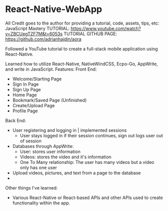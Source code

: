 # React-Native-WebApp
All Credit goes to the author for providing a tutorial, code, assets, tips, etc: JavaScript Mastery
TUTORIAL: https://www.youtube.com/watch?v=ZBCUegTZF7M&t=6053s
TUTORIAL GITHUB PAGE: https://github.com/adrianhajdin/aora

Followed a YouTube tutorial to create a full-stack mobile application using React-Native. 

Learned how to utilize React-Native, NativeWindCSS, Ecpo-Go, AppWrite, and write in JavaScript. 
Features:
Front End:
- Welcome/Starting Page
- Sign In Page
- Sign Up Page
- Home Page
- Bookmark/Saved Page (Unfinished)
- Create/Upload Page
- Profile Page

Back End:
- User registering and logging in | implemented sessions
  - User stays logged in if their session continues, sign out logs user out of session
- Databases through AppWrite:
  - User: stores user information
  - Videos: stores the video and it's information
  - One To Many relationship: The user has many videos but a video only has one user
- Upload videos, pictures, and text from a page to the database
- 

Other things I've learned:
- Various React-Native or React-based APIs and other APIs used to create functionality within the app.
